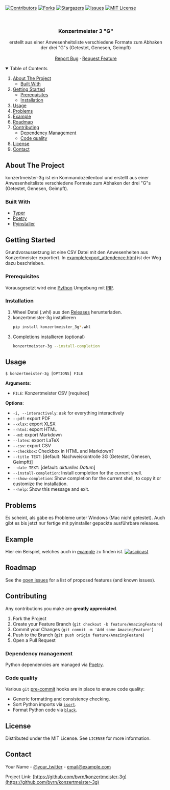 <!--
*** Thanks for checking out the Best-README-Template. If you have a suggestion
*** that would make this better, please fork the repo and create a pull request
*** or simply open an issue with the tag "enhancement".
*** Thanks again! Now go create something AMAZING! :D
-->



<!-- PROJECT SHIELDS -->
<!--
*** I'm using markdown "reference style" links for readability.
*** Reference links are enclosed in brackets [ ] instead of parentheses ( ).
*** See the bottom of this document for the declaration of the reference variables
*** for contributors-url, forks-url, etc. This is an optional, concise syntax you may use.
*** https://www.markdownguide.org/basic-syntax/#reference-style-links
-->
[![Contributors][contributors-shield]][contributors-url]
[![Forks][forks-shield]][forks-url]
[![Stargazers][stars-shield]][stars-url]
[![Issues][issues-shield]][issues-url]
[![MIT License][license-shield]][license-url]



<!-- PROJECT LOGO -->
<br />
<p align="center">
  <!--
  <a href="https://github.com/othneildrew/Best-README-Template">
    <img src="images/logo.png" alt="Logo" width="80" height="80">
  </a>
  -->
</p>

<h3 align="center">Konzertmeister 3 "G"</h3>

<p align="center">
erstellt aus einer Anwesenheitsliste verschiedene Formate zum Abhaken der drei "G"s (Getestet, Genesen, Geimpft)
<br />
<br />
<a href="https://github.com/bvrn/konzertmeister-3g/issues">Report Bug</a>
·
<a href="https://github.com/bvrn/konzertmeister-3g/issues">Request Feature</a>
</p>



<!-- TABLE OF CONTENTS -->
<details open="open">
  <summary>Table of Contents</summary>
  <ol>
    <li>
      <a href="#about-the-project">About The Project</a>
      <ul>
        <li><a href="#built-with">Built With</a></li>
      </ul>
    </li>
    <li>
      <a href="#getting-started">Getting Started</a>
      <ul>
        <li><a href="#prerequisites">Prerequisites</a></li>
        <li><a href="#installation">Installation</a></li>
      </ul>
    </li>
    <li><a href="#usage">Usage</a></li>
    <li><a href="#problems">Problems</a></li>
    <li><a href="#example">Example</a></li>
    <li><a href="#roadmap">Roadmap</a></li>
    <li>
      <a href="#contributing">Contributing</a>
      <ul>
        <li><a href="#dependency-management">Dependency Management</a></li>
        <li><a href="#code-quality">Code quality</a></li>
      </ul>
    </li>
    <li><a href="#license">License</a></li>
    <li><a href="#contact">Contact</a></li>
  </ol>
</details>



<!-- ABOUT THE PROJECT -->

## About The Project

konzertmeister-3g ist ein Kommandozeilentool und erstellt aus einer Anwesenheitsliste verschiedene Formate zum Abhaken
der drei "G"s (Getestet, Genesen, Geimpft).

### Built With

* [Typer](https://typer.tiangolo.com/)
* [Poetry](https://python-poetry.org/)
* [Pyinstaller](https://www.pyinstaller.org/)

<!-- GETTING STARTED -->

## Getting Started

Grundvoraussetzung ist eine CSV Datei mit den Anwesenheiten aus Konzertmeister exportiert.
In [example/export_attendence.html](example/export_attendences.html) ist der Weg dazu beschrieben.

### Prerequisites

Vorausgesetzt wird eine [Python](https://www.python.org/downloads) Umgebung
mit [PIP](https://geekflare.com/de/python-pip-installation/).

### Installation

1. Wheel Datei (.whl) aus den [Releases](https://github.com/bvrn/konzertmeister-3g/releases) herunterladen.
2. konzertmeister-3g installieren
   ```sh
   pip install konzertmeister_3g*.whl
   ```
3. Completions installieren (optional)
   ```sh
   konzertmeister-3g --install-completion
   ```

<!-- USAGE EXAMPLES -->

## Usage

```console
$ konzertmeister-3g [OPTIONS] FILE
```

**Arguments**:

* `FILE`: Konzertmeister CSV  [required]

**Options**:

* `-i, --interactively`: ask for everything interactively
* `--pdf`: export PDF
* `--xlsx`: export XLSX
* `--html`: export HTML
* `--md`: export Markdown
* `--latex`: export LaTeX
* `--csv`: export CSV
* `--checkbox`: Checkbox in HTML and Markdown?
* `--title TEXT`: [default: Nachweiskontrolle 3G (Getestet, Genesen, Geimpft)]
* `--date TEXT`: [default: _aktuelles Datum_]
* `--install-completion`: Install completion for the current shell.
* `--show-completion`: Show completion for the current shell, to copy it or customize the installation.
* `--help`: Show this message and exit.

## Problems

Es scheint, als gäbe es Probleme unter Windows (Mac nicht getestet). Auch gibt es bis jetzt nur fertige mit pyinstaller
gepackte ausführbare releases.

## Example

Hier ein Beispiel, welches auch in [example](example) zu finden ist.
[![asciicast](https://asciinema.org/a/lM3uytLF8ccRC3QwIG6J6XWmD.svg)](https://asciinema.org/a/lM3uytLF8ccRC3QwIG6J6XWmD)

<!-- ROADMAP -->

## Roadmap

See the [open issues](https://github.com/bvrn/konzertmeister-3g/issues) for a list of proposed features (and known
issues).

<!-- CONTRIBUTING -->

## Contributing

Any contributions you make are **greatly appreciated**.

1. Fork the Project
2. Create your Feature Branch (`git checkout -b feature/AmazingFeature`)
3. Commit your Changes (`git commit -m 'Add some AmazingFeature'`)
4. Push to the Branch (`git push origin feature/AmazingFeature`)
5. Open a Pull Request

### Dependency management

Python dependencies are managed via [Poetry](https://python-poetry.org/).

### Code quality

Various `git` [pre-commit](https://pre-commit.com/) hooks are in place to ensure code quality:

* Generic formatting and consistency checking.
* Sort Python imports via [`isort`](https://pycqa.github.io/isort/).
* Format Python code via [`black`](https://black.readthedocs.io/en/stable/).

<!-- LICENSE -->

## License

Distributed under the MIT License. See `LICENSE` for more information.

<!-- CONTACT -->

## Contact

Your Name - [@your_twitter](https://twitter.com/your_username) - email@example.com

Project Link: [https://github.com/bvrn/konzertmeister-3g](https://github.com/bvrn/konzertmeister-3g)


<!-- MARKDOWN LINKS & IMAGES -->
<!-- https://www.markdownguide.org/basic-syntax/#reference-style-links -->

[contributors-shield]: https://img.shields.io/github/contributors/bvrn/konzertmeister-3g.svg?style=for-the-badge

[contributors-url]: https://github.com/bvrn/konzertmeister-3g/graphs/contributors

[forks-shield]: https://img.shields.io/github/forks/bvrn/konzertmeister-3g.svg?style=for-the-badge

[forks-url]: https://github.com/bvrn/konzertmeister-3g/network/members

[stars-shield]: https://img.shields.io/github/stars/bvrn/konzertmeister-3g.svg?style=for-the-badge

[stars-url]: https://github.com/bvrn/konzertmeister-3g/stargazers

[issues-shield]: https://img.shields.io/github/issues/bvrn/konzertmeister-3g.svg?style=for-the-badge

[issues-url]: https://github.com/bvrn/konzertmeister-3g/issues

[license-shield]: https://img.shields.io/github/license/bvrn/konzertmeister-3g.svg?style=for-the-badge

[license-url]: LICENSE.txt

[product-screenshot]: images/screenshot.png
